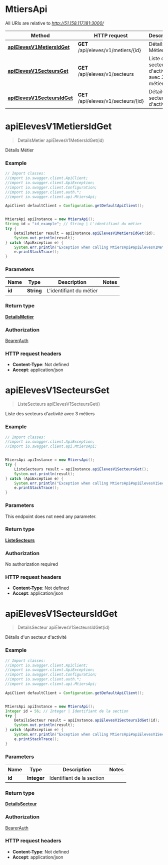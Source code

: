 # MtiersApi

All URIs are relative to *http://51.158.117.181:3000/*

Method | HTTP request | Description
------------- | ------------- | -------------
[**apiElevesV1MetiersIdGet**](MtiersApi.md#apiElevesV1MetiersIdGet) | **GET** /api/eleves/v1/metiers/{id} | Détails Métier
[**apiElevesV1SecteursGet**](MtiersApi.md#apiElevesV1SecteursGet) | **GET** /api/eleves/v1/secteurs | Liste  des secteurs d&#x27;activité avec 3 métiers
[**apiElevesV1SecteursIdGet**](MtiersApi.md#apiElevesV1SecteursIdGet) | **GET** /api/eleves/v1/secteurs/{id} | Détails d&#x27;un secteur d&#x27;activité

<a name="apiElevesV1MetiersIdGet"></a>
# **apiElevesV1MetiersIdGet**
> DetailsMetier apiElevesV1MetiersIdGet(id)

Détails Métier

### Example
```java
// Import classes:
//import io.swagger.client.ApiClient;
//import io.swagger.client.ApiException;
//import io.swagger.client.Configuration;
//import io.swagger.client.auth.*;
//import io.swagger.client.api.MtiersApi;

ApiClient defaultClient = Configuration.getDefaultApiClient();


MtiersApi apiInstance = new MtiersApi();
String id = "id_example"; // String | L'identifiant du métier
try {
    DetailsMetier result = apiInstance.apiElevesV1MetiersIdGet(id);
    System.out.println(result);
} catch (ApiException e) {
    System.err.println("Exception when calling MtiersApi#apiElevesV1MetiersIdGet");
    e.printStackTrace();
}
```

### Parameters

Name | Type | Description  | Notes
------------- | ------------- | ------------- | -------------
 **id** | **String**| L&#x27;identifiant du métier |

### Return type

[**DetailsMetier**](DetailsMetier.md)

### Authorization

[BearerAuth](../README.md#BearerAuth)

### HTTP request headers

 - **Content-Type**: Not defined
 - **Accept**: application/json

<a name="apiElevesV1SecteursGet"></a>
# **apiElevesV1SecteursGet**
> ListeSecteurs apiElevesV1SecteursGet()

Liste  des secteurs d&#x27;activité avec 3 métiers

### Example
```java
// Import classes:
//import io.swagger.client.ApiException;
//import io.swagger.client.api.MtiersApi;


MtiersApi apiInstance = new MtiersApi();
try {
    ListeSecteurs result = apiInstance.apiElevesV1SecteursGet();
    System.out.println(result);
} catch (ApiException e) {
    System.err.println("Exception when calling MtiersApi#apiElevesV1SecteursGet");
    e.printStackTrace();
}
```

### Parameters
This endpoint does not need any parameter.

### Return type

[**ListeSecteurs**](ListeSecteurs.md)

### Authorization

No authorization required

### HTTP request headers

 - **Content-Type**: Not defined
 - **Accept**: application/json

<a name="apiElevesV1SecteursIdGet"></a>
# **apiElevesV1SecteursIdGet**
> DetailsSecteur apiElevesV1SecteursIdGet(id)

Détails d&#x27;un secteur d&#x27;activité

### Example
```java
// Import classes:
//import io.swagger.client.ApiClient;
//import io.swagger.client.ApiException;
//import io.swagger.client.Configuration;
//import io.swagger.client.auth.*;
//import io.swagger.client.api.MtiersApi;

ApiClient defaultClient = Configuration.getDefaultApiClient();


MtiersApi apiInstance = new MtiersApi();
Integer id = 56; // Integer | Identifiant de la section
try {
    DetailsSecteur result = apiInstance.apiElevesV1SecteursIdGet(id);
    System.out.println(result);
} catch (ApiException e) {
    System.err.println("Exception when calling MtiersApi#apiElevesV1SecteursIdGet");
    e.printStackTrace();
}
```

### Parameters

Name | Type | Description  | Notes
------------- | ------------- | ------------- | -------------
 **id** | **Integer**| Identifiant de la section |

### Return type

[**DetailsSecteur**](DetailsSecteur.md)

### Authorization

[BearerAuth](../README.md#BearerAuth)

### HTTP request headers

 - **Content-Type**: Not defined
 - **Accept**: application/json

